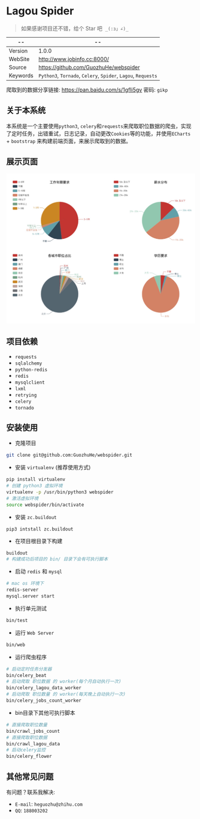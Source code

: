 # Lagou Spider

> 如果感谢项目还不错，给个 Star 吧  `_(:з」∠)_`

--|--
---- | ----
Version | 1.0.0
WebSite | http://www.jobinfo.cc:8000/
Source |  https://github.com/GuozhuHe/webspider
Keywords |  `Python3`, `Tornado`, `Celery`, `Spider`, `Lagou`, `Requests`

爬取到的数据分享链接: https://pan.baidu.com/s/1gfIi5gv 密码: `gikp`

## 关于本系统

本系统是一个主要使用`python3`, `celery`和`requests`来爬取职位数据的爬虫，实现了定时任务，出错重试，日志记录，自动更改`Cookies`等的功能，并使用`ECharts` + `bootstrap` 来构建前端页面，来展示爬取到的数据。

## 展示页面

![Alt text](job-chart.jpeg)


## 项目依赖

* `requests`
* `sqlalchemy`
* `python-redis`
* `redis`
* `mysqlclient`
* `lxml`
* `retrying`
* `celery`
* `tornado`

## 安装使用

* 克隆项目

```bash
git clone git@github.com:GuozhuHe/webspider.git
```

* 安装 `virtualenv` (推荐使用方式)
```bash
pip install virtualenv
# 创建 python3 虚拟环境
virtualenv -p /usr/bin/python3 webspider
# 激活虚拟环境
source webspider/bin/activate
```

* 安装 `zc.buildout`
```
pip3 intstall zc.buildout
```

* 在项目根目录下构建
```bash
buildout
# 构建成功后项目的 bin/ 目录下会有可执行脚本
```

* 启动 `redis` 和 `mysql`
```bash
# mac os 环境下
redis-server
mysql.server start
```

* 执行单元测试
```bash
bin/test
```

* 运行 `Web Server`
```bash
bin/web
```

* 运行爬虫程序
```bash
# 启动定时任务分发器
bin/celery_beat
# 启动爬取 职位数据 的 worker(每个月自动执行一次)
bin/celery_lagou_data_worker
# 启动爬取 职位数量 的 worker(每天晚上自动执行一次)
bin/celery_jobs_count_worker 
```

* bin目录下其他可执行脚本
```bash
# 直接爬取职位数量
bin/crawl_jobs_count        
# 直接爬取职位数据
bin/crawl_lagou_data       
# 启动celery监控 
bin/celery_flower            
```

## 其他常见问题
有问题？联系我解决:
* `E-mail`: `heguozhu@zhihu.com`
* `QQ`: `188003202`
